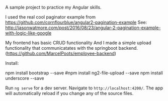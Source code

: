 A sample project to practice my Angular skills. 

I used the real cool paginator example from
https://github.com/cornflourblue/angular2-pagination-example
See: http://jasonwatmore.com/post/2016/08/23/angular-2-pagination-example-with-logic-like-google

My frontend has basic CRUD functionality
And I made a simple upload functionality that communicatates with the springboot backend.
(https://github.com/MarcelPoots/employee-backend)

Install:

npm install bootstrap --save
#npm install ng2-file-upload --save
npm install underscore --save

Run `ng serve` for a dev server. Navigate to `http://localhost:4200/`. The app will automatically reload if you change any of the source files.


